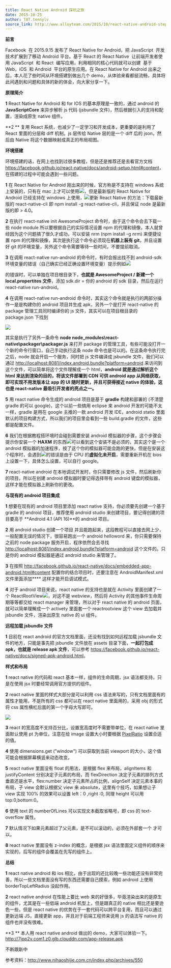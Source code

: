 ```yaml
---
title: React Native Android 踩坑之旅
date: 2015-10-25
author: TAT.tennylv
source_link: http://www.alloyteam.com/2015/10/react-native-android-steps-on-tour/
---
```


<!-- {% raw %} - for jekyll -->

**前言**

Facebook  在 2015.9.15 发布了 React Native for Android，把 JavaScript  开发技术扩展到了移动 Android 平台。基于 React 的 React Native  让前端开发者使用 JavaScript  和 React  编写应用，利用相同的核心代码就可以创建  基于 Web，iOS  和 Android  平台的原生应用。在 React Native for Android 出来之后，本人花了些时间从环境搭建到做出几个 demo，从体验来看都挺流畅，具体将此间遇到和问题和具体的新的体会，向大家分享一下。

**原理简介**

**1** React Native for Android 和 for IOS 的基本原理是一致的，通过 android 的 **JavaScriptCore** 来异步解析 js 代码 (jsbundle 文件)，然后根据引入的支持和配置，渲染成原生 native 组件。

**2 ** 复用 React 系统，也减少了一定学习和开发成本，更重要的是利用了 React 里面的分层和 diff 机制。js 层传给 Native 层的是一个 diff 后的 json，然后由 Native 将这个数据映射成真正的布局视图。

**环境搭建**

环境搭建的话，在网上也找到过很多教程，但是还是推荐还是去看官方文档 <https://facebook.github.io/react-native/docs/android-setup.html#content>，在搭建的过程中可能会遇到一些问题。

**1** 在 React Native for Android 刚出来的时候，官方称是不支持在 windows 系统上安装的，只有在 mac 上才可以使用![](http://7jpp2v.com1.z0.glb.clouddn.com/1.png)，但是最新版的 React Native for Android 已经支持在 windows 上使用，![](http://7jpp2v.com1.z0.glb.clouddn.com/2.png)更新 React Native 的方法：下载最新版的 react-native-cli 即 npm install -g react-native-cli，并且保证 node 是最新版的即 > 4.0。

**2** 在执行 react-native init AwesomeProject 命令时，由于这个命令会去下载一些 node module 所以要根据自己的实际情况设置 npm 的代理和镜像，本人就曾经因为这个问题搞了很久才成功，可以安装 nrm (npm install -g nrm) 来便捷设置 npm 的代理和镜像，其次是执行这个命令必须现在**机器上装有 git**，并且设置好 git 的环境变量，另外这个命令需要等待一些时间，不要提前取消。

**3** 在调用 react-native run-android 的命令时，有时会报出找不到 android-sdk 环境变量的错误（自己确实已经正确设置环境变量）提示例如![](http://7jpp2v.com1.z0.glb.clouddn.com/33.png)

的错误时，可以单独在项目根目录下，**也就是 AwesomeProject / 新建一个 local.propertites 文件**，添加 sdk.dir = 你的 android 的 sdk 目录，然后在运行 react-native run-android。

**4** 在调用 react-native run-android 命令时，其实这个命令就是执行的两部分操作一是是构建你的 android 项目并生成 apk，另外一个是打开 react-native 的 package 管理工具同时编译你的 js 文件，其实可以在项目根目录的 package.json 下找到

![](http://7jpp2v.com1.z0.glb.clouddn.com/44.png)

其实是执行了另外一条命令 **node node_modules\\react-native\\packager\\packager.js** 来打开 package 的管理工具，有些可能没打开一个新的命令行窗口，自己手动执行这条 node 命令也是可以的。在这条命令执行完之后，node 就会开启一个服务，同时把 js 文件编译成 jsbundle 文件，我们可以通过 <http://localhost:8081/index.android.bundle?platform=android> 来访问到这个文件，可以简单将这个文件理解成一个 html，**android 就是通过解析这个 html 来达到渲染的目的，将该文件部署到 CDN 可供 android app 从网络获取，即可实现不用发版本让 app 的 UI 随时更新，并且可获得接近 native 的体验，这也是 react-native 最吸引开发者的亮点之一。**

**5** 用 react native 命令生成的 android 项目是基于 **gradle** 构建和部署的 (不清楚 gradle 的可以 google)，这个以前一些搞用 eclipse 来 android 开发的可能不太一样，gradle 是用在 google 主推的一款 android 开发 IDE，android statio 里面默认的项目构建方式，所以我们的项目里会看到一些 build.gradle 的文件，这些都是配置文件。

**6** 我们在根据教程搭环境时会碰到需要安装 android 模拟器的步骤，这个步骤会提示你安装一个 **HAXM** 的东西![](http://7jpp2v.com1.z0.glb.clouddn.com/55.png)可以看到这个安装不是必须的，其实这个是一个 android 模拟器的加速程序，按了这个你的模拟器可能会跑的更快，但是在安装这个程序时，会遇到![](http://7jpp2v.com1.z0.glb.clouddn.com/66.png)的错误是由于 CPU 的**虚拟化未开启**，需要重新开机在 bios 上设置一下，具体怎么设置，可以自行 google。

**7** react-native android 在本地调试开发时，你只需要修改 js 文件，然后刷新你的项目，所以在创建 android 模拟器时要记得选择带有 android 键盘的模拟器，这样才能在模拟器上刷新你的更改。

**与现有的 android 项目集成**

**1** 想要在现有的 android 项目里添加 react native 支持，你必须要先创建一个基于 gradle 的 android 项目，推荐使用 android studio 来创建项目，要记得创建的项目要高于 **Android 4.1 (API 16)**的 android 项目。

**2** 用 android studio 创建一个项目 并且能跑起来，这段教程可以直接去网上少，一般配置无误的情况下，很容易跑出一个 android helloword 来，你只需要保持之前的 node package 服务开启，程序依然会去寻找 <http://localhost:8081/index.android.bundle?platform=android> 这个文件的。只是你的 android 模拟器是通过 android studio 来管理了。

**3** 在按照 <http://facebook.github.io/react-native/docs/embedded-app-android.html#content> 配置你的结合项目时，还要注意在 AndroidManifest.xml 文件里面添加**<activity android:name="com.facebook.react.devsupport.DevSettingsActivity" />** 这样才能开启调试模式。

**4** 对于 android 项目来说，react native 的支持也是就在 Activity 里面创建了一个 ReactRootView![](http://7jpp2v.com1.z0.glb.clouddn.com/77.png)，对这不是 webview，然后将 Activity 的其他事件生命周期等等都交给 react manager 来管理，所以对于 react native 的 android 页面，就可以简单理解成一个 activety 里面套一个 reactrootview 这个 view 去加载并 jsbundle 文件，渲染出原生 native 的 ui 组件。

**远程加载 jsbundle 文件**

**1** 目前在 react android 的官方文档里面，还没有找到如何远程加载 jsbundle 文件的地方，只能是事先把 jsbundle 文件放在 assets 目录下面，**一起打包成 apk，也就是 release apk 文件**，可以参考 <https://facebook.github.io/react-native/docs/signed-apk-android.html>。

**样式和布局**

**1** react native 的代码和 react 基本一样，组件的生命周期，jsx 语法都支持，只是在使用 jsx 时要经常调用官方提供的组件。

**2** react native 里面的样式大部分是可以利用 css 语法来写的，只有文档里面有的属性才能用，不是所有的 css 都可以在 react native 里面用的，采用 obj 的形式将 css 属性横杠后面的第一个字母大写即可。

![](http://7jpp2v.com1.z0.glb.clouddn.com/88.png)

**3** react 的宽高度不支持百分比，设置宽高度时不需要带单位，在 react native 里面默认使用 pt 为单位，注意在给 image 设置大小时要根据 [PixelRatio](https://facebook.github.io/react-native/docs/pixelratio.html#content) 设置合适的值。

**4** 使用 dimensions.get ("window") 可以获取到当前 viewport 的大小，这个值可能会根据屏幕横竖来动态改变。

**5** react native 里面没有 float 的用法，是根据 flex 来布局，alignItems 和 justifyContent 分别决定子元素的布局，而 flexDirection 决定子元素的排列方式垂直还是水平，flex:number 决定子元素所占的比例，alignSelf 决定元素本事的布局，子 view 会默认根据父 view 来 absolute，这里有个技巧，如果想让子 view 实现 100% 的效果可以设置 left：0 ,right :0, 同理 height 可以用 top:0,bottom:0。

**6** 使用 text 的 numberOfLines 可以实现文本截取省略号，即 css 的 text-overflow 属性。

**7** 默认情况下如果元素超过了父元素，是不可以滚动的，必须在外部套一个<ScrollView> 才可以。

**8** react native 里面没有 z-index 的概念，是根据 jsx 语法里面定义组件的顺序来实现的，后写的组件会覆盖在先写的组件上。

**总结**

**1** react native android 和 ios 相比，由于出现的还比较晚一些功能还没有非常完善，所以一些文档里面没有写的东西还需要自己摸索，例如 android 上使用 borderTopLeftRadius 没起作用。

**2** react native android 在性能上要比 web 来的好很多，毕竟渲染出来的是原生的组件，尤其是在一些低端 android 机型上，但是跟真正的 native 相比还是要逊色一些，但是 react native 的优势在于一套代码可以跨平台复用，而且可以通过更新远端 JS，直接更新 app，并且对于前端工程师来说用 js 的语法写 native 的组件也并没有很难。

**3 ** 本人用 react native android 做出的 demo，大家可以体验一下。<http://7jpp2v.com1.z0.glb.clouddn.com/app-release.apk>

不断跟新中

参考资料：<http://www.nihaoshijie.com.cn/index.php/archives/550>

<!-- {% endraw %} - for jekyll -->